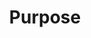 ---
id: purpose
sidebar_position: 4
sidebar_label: Purpose
title: Purpose
hide_table_of_contents: true
draft: true
---